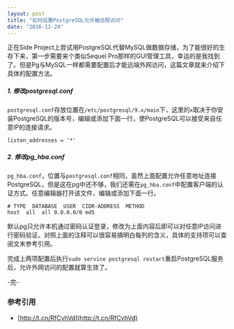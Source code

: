 ```yaml
---
layout: post
title: "如何设置PostgreSQL允许被远程访问"
date: "2016-11-24"
---
```


正在Side Project上尝试用PostgreSQL代替MySQL做数据存储，为了能很好的生存下来，第一步需要来个类似Sequel Pro那样的GUI管理工具，幸运的是我找到了。但是Pg与MySQL一样都需要配置后才能远端外网访问，这篇文章就来介绍下具体的配置方法。

##### 1. 修改postgresql.conf
`postgresql.conf`存放位置在`/etc/postgresql/9.x/main`下，这里的`x`取决于你安装PostgreSQL的版本号，编辑或添加下面一行，使PostgreSQL可以接受来自任意IP的连接请求。

```
listen_addresses = '*'
```

##### 2. 修改pg_hba.conf
`pg_hba.conf`，位置与`postgresql.conf`相同，虽然上面配置允许任意地址连接PostgreSQL，但是这在pg中还不够，我们还需在`pg_hba.conf`中配置客户端的认证方式。任意编辑器打开该文件，编辑或添加下面一行。

```
# TYPE  DATABASE  USER  CIDR-ADDRESS  METHOD
host  all  all 0.0.0.0/0 md5
```

默认pg只允许本机通过密码认证登录，修改为上面内容后即可以对任意IP访问进行密码验证。对照上面的注释可以很容易搞明白每列的含义，具体的支持项可以查阅文末参考引用。

完成上两项配置后执行`sudo service postgresql restart`重启PostgreSQL服务后，允许外网访问的配置就算生效了。

-完-

### 参考引用
+ [http://t.cn/RfCvhVd](http://t.cn/RfCvhVd)